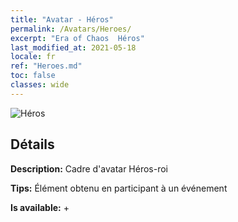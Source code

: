 ```yaml
---
title: "Avatar - Héros"
permalink: /Avatars/Heroes/
excerpt: "Era of Chaos  Héros"
last_modified_at: 2021-05-18
locale: fr
ref: "Heroes.md"
toc: false
classes: wide
---
```

 ![Héros](/images/a/avatarFrame_49.png)

## Détails

 **Description:** Cadre d'avatar Héros-roi 

 **Tips:** Élément obtenu en participant à un événement 

 **Is available:**  + 

